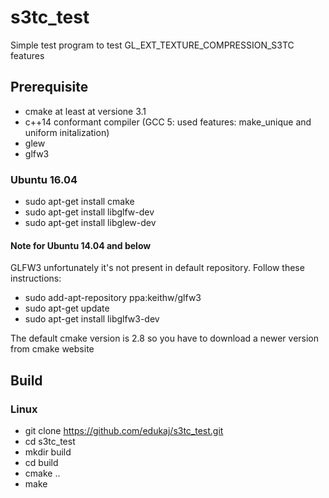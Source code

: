 # s3tc_test
Simple test program to test GL_EXT_TEXTURE_COMPRESSION_S3TC features

## Prerequisite
  * cmake at least at versione 3.1
  * c++14 conformant compiler (GCC 5: used features: make_unique and uniform initalization)
  * glew
  * glfw3

### Ubuntu 16.04  
  * sudo apt-get install cmake
  * sudo apt-get install libglfw-dev
  * sudo apt-get install libglew-dev

#### Note for Ubuntu 14.04 and below
GLFW3 unfortunately it's not present in default repository. Follow these instructions:

  * sudo add-apt-repository ppa:keithw/glfw3
  * sudo apt-get update
  * sudo apt-get install libglfw3-dev

The default cmake version is 2.8 so you have to download a newer version from cmake website

## Build
### Linux
  * git clone https://github.com/edukaj/s3tc_test.git
  * cd s3tc_test
  * mkdir build
  * cd build
  * cmake ..
  * make
